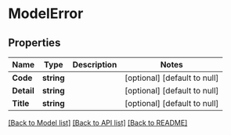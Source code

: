 # ModelError

## Properties
Name | Type | Description | Notes
------------ | ------------- | ------------- | -------------
**Code** | **string** |  | [optional] [default to null]
**Detail** | **string** |  | [optional] [default to null]
**Title** | **string** |  | [optional] [default to null]

[[Back to Model list]](../README.md#documentation-for-models) [[Back to API list]](../README.md#documentation-for-api-endpoints) [[Back to README]](../README.md)

